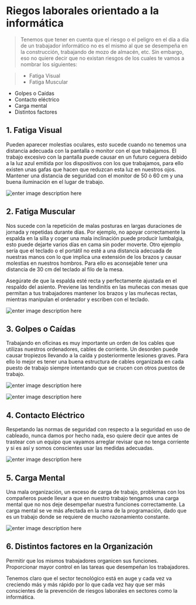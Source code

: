 # **Riegos laborales orientado a la informática**
>Tenemos que tener en cuenta que el riesgo o el peligro en el día a día de un trabajador informático no es el mismo al que se desempeña en la construcción, trabajando de mozo de almacén, etc. Sin embargo, eso no quiere decir que no existan riesgos de los cuales te vamos a nombrar los siguientes:

>- Fatiga Visual
>- Fatiga Muscular
- Golpes o Caídas
- Contacto eléctrico
- Carga mental
- Distintos factores


## 1. Fatiga Visual
Pueden aparecer molestias oculares, esto sucede cuando no tenemos una distancia adecuada con la pantalla o monitor con el que trabajamos. El trabajo excesivo con la pantalla puede causar en un futuro ceguera debido a la luz azul emitida por los dispositivos con los que trabajamos, para ello existen unas gafas que hacen que reduzcan esta luz en nuestros ojos.
Mantener una distancia de seguridad con el monitor de 50 ò 60 cm y una buena iluminación en el lugar de trabajo.

![enter image description here](https://www.prevensystem.com//componentes/editor/ckfinder/userfiles/files/fatiga%20visual.jpg)

## 2. Fatiga Muscular
Nos sucede con la repetición de malas posturas en largas duraciones de jornada y repetidas durante días. Por ejemplo, no apoyar correctamente la espalda en la silla y coger una mala inclinación puede producir lumbalgia, esto puede dejarte varios días en cama sin poder moverte. Otro ejemplo sería que el teclado o el portátil no esté a una distancia adecuada de nuestras manos con lo que implica una extensión de los brazos y causar molestias en nuestros hombros. Para ello es aconsejable tener una distancia de 30 cm del teclado al filo de la mesa.

Asegúrate de que la espalda esté recta y perfectamente ajustada en el respaldo del asiento.
Previene las tendinitis en las muñecas con mesas que permitan a tus trabajadores mantener los brazos y las muñecas rectas, mientras manipulan el ordenador y escriben con el teclado.

![enter image description here](https://statics-cuidateplus.marca.com/cms/styles/natural/azblob/dolor-muscular-trabajo.jpg.webp?itok=H0fNdyBT)

## 3. Golpes o Caídas
Trabajando en oficinas es muy importante un orden de los cables que utilizas nuestros ordenadores, cables de corriente. Un desorden puede causar tropiezos llevando a la caída y posteriormente lesiones graves. Para ello lo mejor es tener una buena estructura de cables organizada en cada puesto de trabajo siempre intentando que se crucen con otros puestos de trabajo.

![enter image description here](https://media.adeo.com/marketplace/LMES/16811326/2855672.jpeg?width=650&height=650&format=jpg&quality=80&fit=bounds)

![enter image description here](https://media.adeo.com/marketplace/MKP/83703704/50f30b20d5358b458db2894ffedd88a4.jpeg?width=650&height=650&format=jpg&quality=80&fit=bounds)
## 4. Contacto Eléctrico
Respetando las normas de seguridad con respecto a la seguridad en uso de cableado, nunca damos por hecho nada, eso quiere decir que antes de trastear con un equipo que vayamos arreglar revisar que no tenga corriente y si es así y somos conscientes usar las medidas adecuadas.

![enter image description here](https://3.bp.blogspot.com/_CSIjpmY4-Zs/S_ONfDoVBnI/AAAAAAAAACs/zlw42FiGg78/s320/contelectdirecto.gif)

## 5. Carga Mental
Una mala organización, un exceso de carga de trabajo, problemas con los compañeros puede llevar a que en nuestro trabajo tengamos una carga mental que no nos deje desempeñar nuestra funciones correctamente. La carga mental se ve más afectada en la rama de la programación, dado que es un trabajo donde se requiere de mucho razonamiento constante.

![enter image description here](https://cdn.businessinsider.es/sites/navi.axelspringer.es/public/media/image/2022/08/carga-trabajo-principal-problema-salud-mental-entorno-laboral-2778265.jpg)

## 6. Distintos factores en la Organización
Permitir que los mismos trabajadores organicen sus funciones.
Proporcionar mayor control en las tareas que desempeñan los trabajadores.

Tenemos claro que el sector tecnológico está en auge y cada vez va creciendo más y más rápido por lo que cada vez hay que ser más conscientes de la prevención de riesgos laborales en sectores como la informática.

<!--stackedit_data:
eyJoaXN0b3J5IjpbMTQ0MTE0NTY1NiwxMzQ5MjU1MjkwLDEwNT
cxMjQ4NywtMjI2NjEzMDA1LC0yMDgxNjkzNzU0XX0=
-->